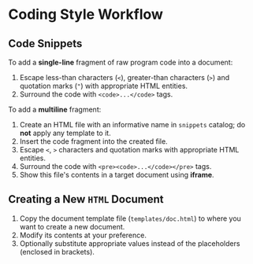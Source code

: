 # Coding Style Workflow

## Code Snippets

To add a **single-line** fragment of raw program code into a document:

1. Escape less-than characters (`<`), greater-than characters (`>`) and quotation marks (`"`) with appropriate HTML
   entities.
2. Surround the code with `<code>...</code>` tags.

To add a **multiline** fragment:

1. Create an HTML file with an informative name in `snippets` catalog; do **not** apply any template to it.
2. Insert the code fragment into the created file.
3. Escape `<`, `>` characters and quotation marks with appropriate HTML entities.
4. Surround the code with `<pre><code>...</code></pre>` tags.
5. Show this file's contents in a target document using **iframe**.

## Creating a New `HTML` Document

1. Copy the document template file (`templates/doc.html`) to where you want to create a new document.
2. Modify its contents at your preference.
3. Optionally substitute appropriate values instead of the placeholders (enclosed in brackets).
